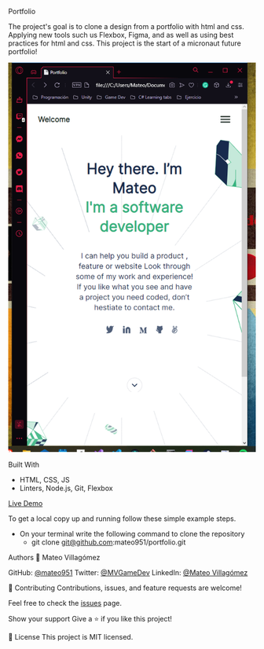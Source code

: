 Portfolio

The project's goal is to clone a design from a portfolio with html and css. Applying new tools such us Flexbox, Figma, and as well as using best practices for html and css. This project is the start of a micronaut future portfolio!

![Alt text](/images/screenshot_1.png?raw=true)

Built With
- HTML, CSS, JS
- Linters, Node.js, Git, Flexbox

[Live Demo](https://mateo951.github.io/portfolio/)

To get a local copy up and running follow these simple example steps.
- On your terminal write the following command to clone the repository
    - git clone git@github.com:mateo951/portfolio.git

Authors
👤 Mateo Villagómez

GitHub: [@mateo951](https://github.com/mateo951)
Twitter: [@MVGameDev](https://twitter.com/MVGameDev)
LinkedIn: [@Mateo Villagómez](https://www.linkedin.com/in/mateo-villagómez/)

🤝 Contributing
Contributions, issues, and feature requests are welcome!

Feel free to check the [issues](https://github.com/mateo951/portfolio/issues) page.

Show your support
Give a ⭐️ if you like this project!

📝 License
This project is MIT licensed.